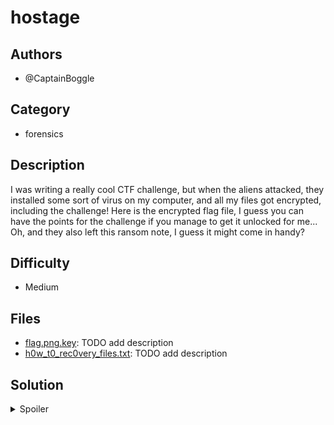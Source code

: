 # hostage

## Authors

- @CaptainBoggle


## Category
- forensics

## Description

I was writing a really cool CTF challenge, but when the aliens attacked, they installed some sort of virus on my computer, and all my files got encrypted, including the challenge!
Here is the encrypted flag file, I guess you can have the points for the challenge if you manage to get it unlocked for me...
Oh, and they also left this ransom note, I guess it might come in handy?

## Difficulty

- Medium

## Files
- [flag.png.key](./_ctfd/files/flag.png.key): TODO add description
- [h0w_t0_rec0very_files.txt](./_ctfd/files/h0w_t0_rec0very_files.txt): TODO add description


## Solution

<details>
<summary>Spoiler</summary>

### Idea

Find open source software to decrypt files encrypted by popular ransomware, using the ransom note as a way to identify the original encryptor.

### Walkthrough

A google search for "h0w_t0_rec0very_files", or many strings inside the ransom file such as the email address, or just random sentences, turns up
many results mentioning PwndLocker. Hop on GitHub and search for PwndLocker, then run the script found in the repo:
https://github.com/hasiblatif/PwndLocker-ransomware-decryptor 
to decrypt the file containing an image of the flag text.

### Flag

`BEGINNER{i_hoP3_y0u_d1dnT_p4y_F0r_th1S}`

</details>

